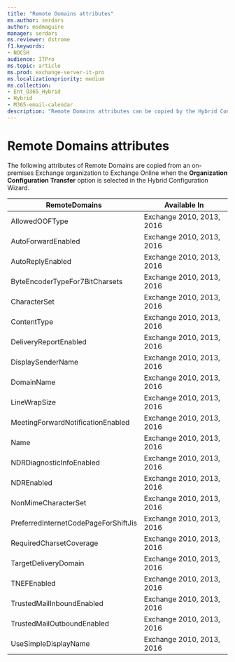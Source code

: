 ```yaml
---
title: "Remote Domains attributes"
ms.author: serdars
author: msdmaguire
manager: serdars
ms.reviewer: dstrome
f1.keywords:
- NOCSH
audience: ITPro
ms.topic: article
ms.prod: exchange-server-it-pro
ms.localizationpriority: medium
ms.collection:
- Ent_O365_Hybrid
- Hybrid
- M365-email-calendar
description: "Remote Domains attributes can be copied by the Hybrid Configuration Wizard from your on-premises organization to Exchange Online to help simplify your hybrid deployment"
---
```


# Remote Domains attributes

The following attributes of Remote Domains are copied from an on-premises Exchange organization to Exchange Online when the **Organization Configuration Transfer** option is selected in the Hybrid Configuration Wizard.

|RemoteDomains|Available In|
|---|---|
|AllowedOOFType|Exchange 2010, 2013, 2016|
|AutoForwardEnabled|Exchange 2010, 2013, 2016|
|AutoReplyEnabled|Exchange 2010, 2013, 2016|
|ByteEncoderTypeFor7BitCharsets|Exchange 2010, 2013, 2016|
|CharacterSet|Exchange 2010, 2013, 2016|
|ContentType|Exchange 2010, 2013, 2016|
|DeliveryReportEnabled|Exchange 2010, 2013, 2016|
|DisplaySenderName|Exchange 2010, 2013, 2016|
|DomainName|Exchange 2010, 2013, 2016|
|LineWrapSize|Exchange 2010, 2013, 2016|
|MeetingForwardNotificationEnabled|Exchange 2010, 2013, 2016|
|Name|Exchange 2010, 2013, 2016|
|NDRDiagnosticInfoEnabled|Exchange 2010, 2013, 2016|
|NDREnabled|Exchange 2010, 2013, 2016|
|NonMimeCharacterSet|Exchange 2010, 2013, 2016|
|PreferredInternetCodePageForShiftJis|Exchange 2010, 2013, 2016|
|RequiredCharsetCoverage|Exchange 2010, 2013, 2016|
|TargetDeliveryDomain|Exchange 2010, 2013, 2016|
|TNEFEnabled|Exchange 2010, 2013, 2016|
|TrustedMailInboundEnabled|Exchange 2010, 2013, 2016|
|TrustedMailOutboundEnabled|Exchange 2010, 2013, 2016|
|UseSimpleDisplayName|Exchange 2010, 2013, 2016|
